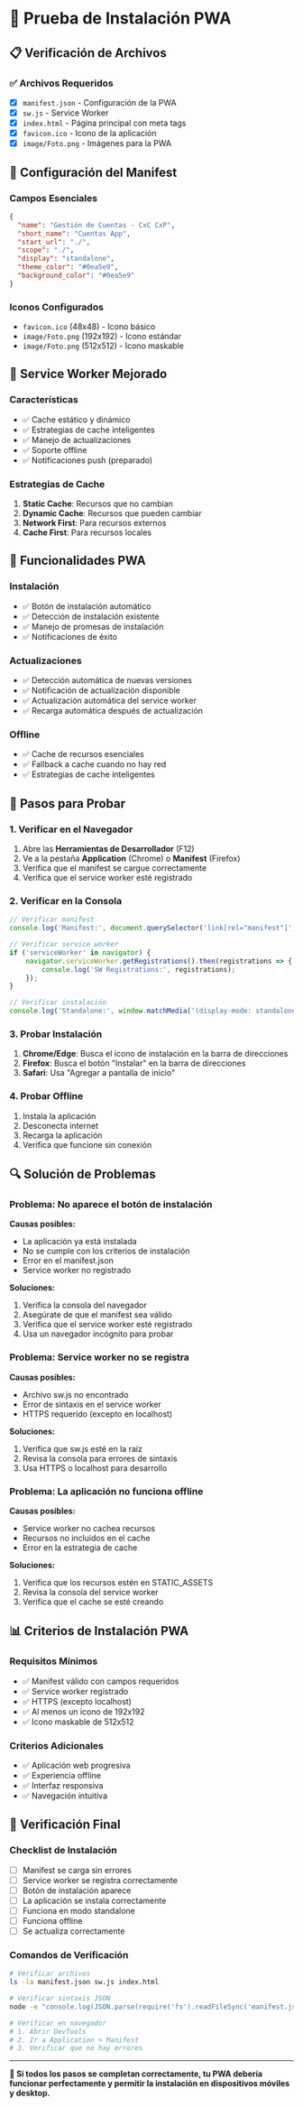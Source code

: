 # 🧪 Prueba de Instalación PWA

## 📋 **Verificación de Archivos**

### ✅ **Archivos Requeridos**
- [x] `manifest.json` - Configuración de la PWA
- [x] `sw.js` - Service Worker
- [x] `index.html` - Página principal con meta tags
- [x] `favicon.ico` - Icono de la aplicación
- [x] `image/Foto.png` - Imágenes para la PWA

## 🔧 **Configuración del Manifest**

### **Campos Esenciales**
```json
{
  "name": "Gestión de Cuentas - CxC CxP",
  "short_name": "Cuentas App",
  "start_url": "./",
  "scope": "./",
  "display": "standalone",
  "theme_color": "#0ea5e9",
  "background_color": "#0ea5e9"
}
```

### **Iconos Configurados**
- `favicon.ico` (48x48) - Icono básico
- `image/Foto.png` (192x192) - Icono estándar
- `image/Foto.png` (512x512) - Icono maskable

## 🚀 **Service Worker Mejorado**

### **Características**
- ✅ Cache estático y dinámico
- ✅ Estrategias de cache inteligentes
- ✅ Manejo de actualizaciones
- ✅ Soporte offline
- ✅ Notificaciones push (preparado)

### **Estrategias de Cache**
1. **Static Cache**: Recursos que no cambian
2. **Dynamic Cache**: Recursos que pueden cambiar
3. **Network First**: Para recursos externos
4. **Cache First**: Para recursos locales

## 📱 **Funcionalidades PWA**

### **Instalación**
- ✅ Botón de instalación automático
- ✅ Detección de instalación existente
- ✅ Manejo de promesas de instalación
- ✅ Notificaciones de éxito

### **Actualizaciones**
- ✅ Detección automática de nuevas versiones
- ✅ Notificación de actualización disponible
- ✅ Actualización automática del service worker
- ✅ Recarga automática después de actualización

### **Offline**
- ✅ Cache de recursos esenciales
- ✅ Fallback a cache cuando no hay red
- ✅ Estrategias de cache inteligentes

## 🧪 **Pasos para Probar**

### **1. Verificar en el Navegador**
1. Abre las **Herramientas de Desarrollador** (F12)
2. Ve a la pestaña **Application** (Chrome) o **Manifest** (Firefox)
3. Verifica que el manifest se cargue correctamente
4. Verifica que el service worker esté registrado

### **2. Verificar en la Consola**
```javascript
// Verificar manifest
console.log('Manifest:', document.querySelector('link[rel="manifest"]'));

// Verificar service worker
if ('serviceWorker' in navigator) {
    navigator.serviceWorker.getRegistrations().then(registrations => {
        console.log('SW Registrations:', registrations);
    });
}

// Verificar instalación
console.log('Standalone:', window.matchMedia('(display-mode: standalone)').matches);
```

### **3. Probar Instalación**
1. **Chrome/Edge**: Busca el ícono de instalación en la barra de direcciones
2. **Firefox**: Busca el botón "Instalar" en la barra de direcciones
3. **Safari**: Usa "Agregar a pantalla de inicio"

### **4. Probar Offline**
1. Instala la aplicación
2. Desconecta internet
3. Recarga la aplicación
4. Verifica que funcione sin conexión

## 🔍 **Solución de Problemas**

### **Problema: No aparece el botón de instalación**
**Causas posibles:**
- La aplicación ya está instalada
- No se cumple con los criterios de instalación
- Error en el manifest.json
- Service worker no registrado

**Soluciones:**
1. Verifica la consola del navegador
2. Asegúrate de que el manifest sea válido
3. Verifica que el service worker esté registrado
4. Usa un navegador incógnito para probar

### **Problema: Service worker no se registra**
**Causas posibles:**
- Archivo sw.js no encontrado
- Error de sintaxis en el service worker
- HTTPS requerido (excepto en localhost)

**Soluciones:**
1. Verifica que sw.js esté en la raíz
2. Revisa la consola para errores de sintaxis
3. Usa HTTPS o localhost para desarrollo

### **Problema: La aplicación no funciona offline**
**Causas posibles:**
- Service worker no cachea recursos
- Recursos no incluidos en el cache
- Error en la estrategia de cache

**Soluciones:**
1. Verifica que los recursos estén en STATIC_ASSETS
2. Revisa la consola del service worker
3. Verifica que el cache se esté creando

## 📊 **Criterios de Instalación PWA**

### **Requisitos Mínimos**
- ✅ Manifest válido con campos requeridos
- ✅ Service worker registrado
- ✅ HTTPS (excepto localhost)
- ✅ Al menos un icono de 192x192
- ✅ Icono maskable de 512x512

### **Criterios Adicionales**
- ✅ Aplicación web progresiva
- ✅ Experiencia offline
- ✅ Interfaz responsiva
- ✅ Navegación intuitiva

## 🎯 **Verificación Final**

### **Checklist de Instalación**
- [ ] Manifest se carga sin errores
- [ ] Service worker se registra correctamente
- [ ] Botón de instalación aparece
- [ ] La aplicación se instala correctamente
- [ ] Funciona en modo standalone
- [ ] Funciona offline
- [ ] Se actualiza correctamente

### **Comandos de Verificación**
```bash
# Verificar archivos
ls -la manifest.json sw.js index.html

# Verificar sintaxis JSON
node -e "console.log(JSON.parse(require('fs').readFileSync('manifest.json')))"

# Verificar en navegador
# 1. Abrir DevTools
# 2. Ir a Application > Manifest
# 3. Verificar que no hay errores
```

---

**🎯 Si todos los pasos se completan correctamente, tu PWA debería funcionar perfectamente y permitir la instalación en dispositivos móviles y desktop.**
